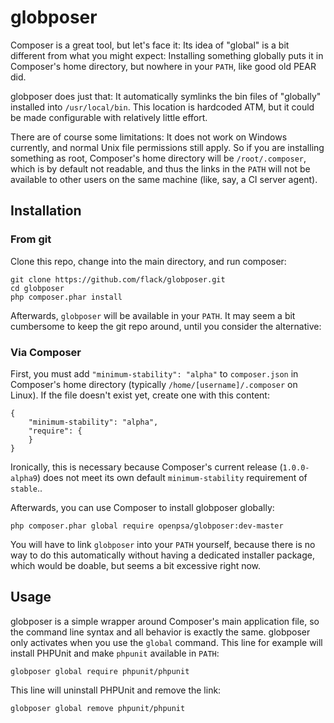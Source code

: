 globposer
=========

Composer is a great tool, but let's face it: Its idea of "global" is a bit different from what you might expect: Installing something globally puts it in Composer's home directory, but nowhere in your `PATH`, like good old PEAR did.

globposer does just that: It automatically symlinks the bin files of "globally" installed into `/usr/local/bin`. This location is hardcoded ATM, but it could be made configurable with relatively little effort.

There are of course some limitations: It does not work on Windows currently, and normal Unix file permissions still apply. So if you are installing something as root, Composer's home directory will be `/root/.composer`, which is by default not readable, and thus the links in the `PATH` will not be available to other users on the same machine (like, say, a CI server agent).

Installation
------------

### From git

Clone this repo, change into the main directory, and run composer:
```
git clone https://github.com/flack/globposer.git
cd globposer
php composer.phar install
```
Afterwards, `globposer` will be available in your `PATH`. It may seem a bit cumbersome to keep the git repo around, until you consider the alternative:

### Via Composer

First, you must add `"minimum-stability": "alpha"` to `composer.json` in Composer's home directory (typically `/home/[username]/.composer` on Linux). If the file doesn't exist yet, create one with this content:

```
{
    "minimum-stability": "alpha",
    "require": {
    }
}
```

Ironically, this is necessary because Composer's current release (`1.0.0-alpha9`) does not meet its own default `minimum-stability` requirement of `stable`..

Afterwards, you can use Composer to install globposer globally:

```
php composer.phar global require openpsa/globposer:dev-master
```

You will have to link `globposer` into your `PATH` yourself, because there is no way to do this automatically without having a dedicated installer package, which would be doable, but seems a bit excessive right now.

Usage
-----

globposer is a simple wrapper around Composer's main application file, so the command line syntax and all behavior is exactly the same. globposer only activates when you use the `global` command. This line for example will install PHPUnit and make `phpunit` available in `PATH`:

```
globposer global require phpunit/phpunit
```

This line will uninstall PHPUnit and remove the link:

```
globposer global remove phpunit/phpunit
```
